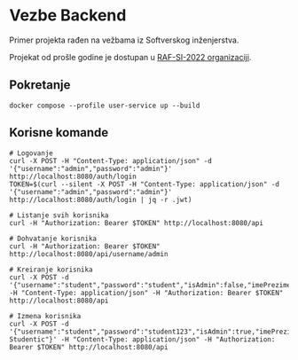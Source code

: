 # Vezbe Backend

Primer projekta rađen na vežbama iz Softverskog inženjerstva.

Projekat od prošle godine je dostupan u [RAF-SI-2022 organizaciji](https://github.com/RAF-SI-2022/Vezbe-Backend).

## Pokretanje

```shell
docker compose --profile user-service up --build
```

## Korisne komande

```shell
# Logovanje
curl -X POST -H "Content-Type: application/json" -d '{"username":"admin","password":"admin"}' http://localhost:8080/auth/login
TOKEN=$(curl --silent -X POST -H "Content-Type: application/json" -d '{"username":"admin","password":"admin"}' http://localhost:8080/auth/login | jq -r .jwt)

# Listanje svih korisnika
curl -H "Authorization: Bearer $TOKEN" http://localhost:8080/api

# Dohvatanje korisnika
curl -H "Authorization: Bearer $TOKEN" http://localhost:8080/api/username/admin

# Kreiranje korisnika
curl -X POST -d '{"username":"student","password":"student","isAdmin":false,"imePrezime":"Student"}' -H "Content-Type: application/json" -H "Authorization: Bearer $TOKEN" http://localhost:8080/api

# Izmena korisnika
curl -X POST -d '{"username":"student","password":"student123","isAdmin":true,"imePrezime":"Student Studentic"}' -H "Content-Type: application/json" -H "Authorization: Bearer $TOKEN" http://localhost:8080/api
```

